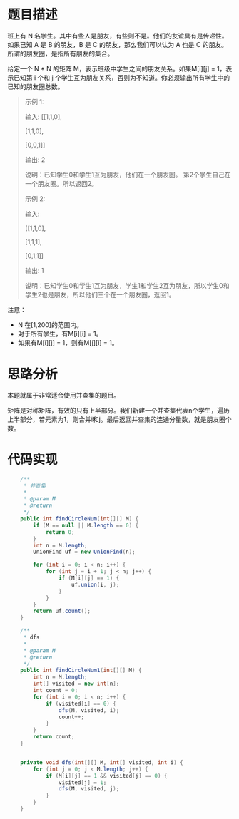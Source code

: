 # 题目描述
班上有 N 名学生。其中有些人是朋友，有些则不是。他们的友谊具有是传递性。如果已知 A 是 B 的朋友，B 是 C 的朋友，那么我们可以认为 A 也是 C 的朋友。所谓的朋友圈，是指所有朋友的集合。

给定一个 N * N 的矩阵 M，表示班级中学生之间的朋友关系。如果M[i][j] = 1，表示已知第 i 个和 j 个学生互为朋友关系，否则为不知道。你必须输出所有学生中的已知的朋友圈总数。

> 示例 1:
> 
> 输入: 
> [[1,1,0],
> 
>  [1,1,0],
>  
>  [0,0,1]]
>  
> 输出: 2 
> 
> 说明：已知学生0和学生1互为朋友，他们在一个朋友圈。
> 第2个学生自己在一个朋友圈。所以返回2。
> 
> 示例 2:
> 
> 输入: 
> 
> [[1,1,0],
> 
>  [1,1,1],
>  
>  [0,1,1]]
>  
> 输出: 1
> 
> 说明：已知学生0和学生1互为朋友，学生1和学生2互为朋友，所以学生0和学生2也是朋友，所以他们三个在一个朋友圈，返回1。

注意：
- N 在[1,200]的范围内。
- 对于所有学生，有M[i][i] = 1。
- 如果有M[i][j] = 1，则有M[j][i] = 1。

# 思路分析

本题就属于非常适合使用并查集的题目。

矩阵是对称矩阵，有效的只有上半部分。我们新建一个并查集代表n个学生，遍历上半部分，若元素为1，则合并i和j。最后返回并查集的连通分量数，就是朋友圈个数。

# 代码实现
```java
    /**
     * 并查集
     *
     * @param M
     * @return
     */
    public int findCircleNum(int[][] M) {
        if (M == null || M.length == 0) {
            return 0;
        }
        int n = M.length;
        UnionFind uf = new UnionFind(n);

        for (int i = 0; i < n; i++) {
            for (int j = i + 1; j < n; j++) {
                if (M[i][j] == 1) {
                    uf.union(i, j);
                }
            }
        }
        return uf.count();
    }

    /**
     * dfs
     *
     * @param M
     * @return
     */
    public int findCircleNum1(int[][] M) {
        int n = M.length;
        int[] visited = new int[n];
        int count = 0;
        for (int i = 0; i < n; i++) {
            if (visited[i] == 0) {
                dfs(M, visited, i);
                count++;
            }
        }
        return count;
    }


    private void dfs(int[][] M, int[] visited, int i) {
        for (int j = 0; j < M.length; j++) {
            if (M[i][j] == 1 && visited[j] == 0) {
                visited[j] = 1;
                dfs(M, visited, j);
            }
        }
    }
```